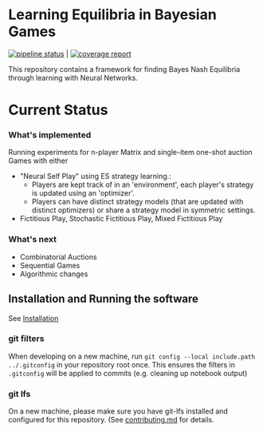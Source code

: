 # Learning Equilibria in Bayesian Games


[![pipeline status](https://gitlab.lrz.de/heidekrueger/bnelearn/badges/master/pipeline.svg)](https://gitlab.lrz.de/heidekrueger/bnelearn/commits/master) | [![coverage report](https://gitlab.lrz.de/heidekrueger/bnelearn/badges/master/coverage.svg)](https://gitlab.lrz.de/heidekrueger/bnelearn/commits/master)

This repository contains a framework for finding Bayes Nash Equilibria through learning with Neural Networks.

# Current Status

### What's implemented

Running experiments for n-player Matrix and single-item one-shot auction Games with either
* "Neural Self Play" using ES strategy learning.:
  * Players are kept track of in an 'environment', each player's strategy is updated using an 'optimizer'.
  * Players can have distinct strategy models (that are updated with distinct optimizers) or share a strategy model in symmetric settings.
* Fictitious Play, Stochastic Fictitious Play, Mixed Fictitious Play

### What's next
* Combinatorial Auctions
* Sequential Games
* Algorithmic changes

## Installation and Running the software
See [Installation](installation.md)

### git filters
When developing on a new machine, run 
```git config --local include.path ../.gitconfig```
in your repository root once.
This ensures the filters in `.gitconfig` will be applied to commits (e.g. cleaning up notebook output)

### git lfs
On a new machine, please make sure you have git-lfs installed and configured for this repository. (See [contributing.md](contributing.md) for details.
